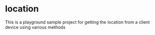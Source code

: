 # location
This is a playground sample project for getting the location from a client device using various methods
